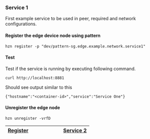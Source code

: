 ### Service 1
First example service to be used in peer, required and network configurations.

#### Register the edge device node using pattern 
```
hzn register -p "dev/pattern-sg.edge.example.network.service1"
```

#### Test
Test if the service is running by executing following command. 
```
curl http://localhost:8881
```

Should see output similar to this
```
{"hostname":"<container-id>","service":"Service One"}
```
#### Unregister the edge node
```
hzn unregister -vrfD
```

|[Register](https://github.com/edgedock/example/tree/master/network/register) &nbsp;&nbsp;&nbsp;&nbsp;&nbsp;&nbsp;&nbsp;&nbsp;&nbsp;&nbsp; |&nbsp;&nbsp;&nbsp;&nbsp;&nbsp;&nbsp;&nbsp;&nbsp;&nbsp;&nbsp; [Service 2](https://github.com/edgedock/example/tree/master/network/register/02-service2) |
|:--|--:|

